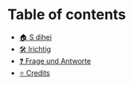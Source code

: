 # Table of contents

* [🏠 S dihei](README.md)
* [🛠 Irichtig](setting-up.md)
* [❓ Frage und Antworte](faq.md)
* [⭐ Credits](credits.md)
